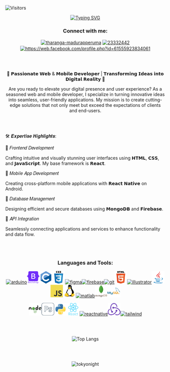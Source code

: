 ![Visitors](https://api.visitorbadge.io/api/visitors?path=tharanga-madurapperuma&label=My%20Profile%20Visitors&countColor=%2337d67a&style=flat&labelStyle=none)


<div align="center">
<a href="https://git.io/typing-svg"><img src="https://readme-typing-svg.demolab.com? font=Fira+Code&weight=600&size=30&pause=500&center=true&random=false&width=500&lines=Hi+there...+%F0%9F%91%8B;I'm+Tharanga+Madurapperuma;Web+and+Mobile+Developer" alt="Typing SVG" /></a>

<br>
<h3 align="center">Connect with me:</h3>
<p align="center">
<a href="https://linkedin.com/in/tharanga-madurapperuma" target="blank"><img align="center" src="https://raw.githubusercontent.com/rahuldkjain/github-profile-readme-generator/master/src/images/icons/Social/linked-in-alt.svg" alt="tharanga-madurapperuma" height="30" width="40" /></a>
<a href="https://stackoverflow.com/users/23332442" target="blank"><img align="center" src="https://raw.githubusercontent.com/rahuldkjain/github-profile-readme-generator/master/src/images/icons/Social/stack-overflow.svg" alt="23332442" height="30" width="40" /></a>
<a href="https://fb.com/https://web.facebook.com/profile.php?id=61555923834061" target="blank"><img align="center" src="https://raw.githubusercontent.com/rahuldkjain/github-profile-readme-generator/master/src/images/icons/Social/facebook.svg" alt="https://web.facebook.com/profile.php?id=61555923834061" height="30" width="40" /></a>
</p>
<br><br>
<p>
  🚀 𝗣𝗮𝘀𝘀𝗶𝗼𝗻𝗮𝘁𝗲 𝗪𝗲𝗯 & 𝗠𝗼𝗯𝗶𝗹𝗲 𝗗𝗲𝘃𝗲𝗹𝗼𝗽𝗲𝗿 | 𝗧𝗿𝗮𝗻𝘀𝗳𝗼𝗿𝗺𝗶𝗻𝗴 𝗜𝗱𝗲𝗮𝘀 𝗶𝗻𝘁𝗼 𝗗𝗶𝗴𝗶𝘁𝗮𝗹 𝗥𝗲𝗮𝗹𝗶𝘁𝘆 🚀<br>

Are you ready to elevate your digital presence and user experience? As a seasoned web and mobile developer, I specialize in turning innovative ideas into seamless, user-friendly applications. My mission is to create cutting-edge solutions that not only meet but exceed the expectations of clients and end-users.
</p>
<br><br>
<p align='left'>
🛠️ 𝑬𝒙𝒑𝒆𝒓𝒕𝒊𝒔𝒆 𝑯𝒊𝒈𝒉𝒍𝒊𝒈𝒉𝒕𝒔:<br></p>
<p align='left'>
🔹 𝐹𝑟𝑜𝑛𝑡𝑒𝑛𝑑 𝐷𝑒𝑣𝑒𝑙𝑜𝑝𝑚𝑒𝑛𝑡<br></p>
  <p align='left'>
Crafting intuitive and visually stunning user interfaces using 𝗛𝗧𝗠𝗟, 𝗖𝗦𝗦, and 𝗝𝗮𝘃𝗮𝗦𝗰𝗿𝗶𝗽𝘁. My base framework is 𝗥𝗲𝗮𝗰𝘁.<br></p>
    <p align='left'>
🔹 𝑀𝑜𝑏𝑖𝑙𝑒 𝐴𝑝𝑝 𝐷𝑒𝑣𝑒𝑙𝑜𝑝𝑚𝑒𝑛𝑡<br></p>
      <p align='left'>
Creating cross-platform mobile applications with 𝗥𝗲𝗮𝗰𝘁 𝗡𝗮𝘁𝗶𝘃𝗲 on Android.<br></p>
        <p align='left'>
🔹 𝐷𝑎𝑡𝑎𝑏𝑎𝑠𝑒 𝑀𝑎𝑛𝑎𝑔𝑒𝑚𝑒𝑛𝑡<br></p>
          <p align='left'>
Designing efficient and secure databases using 𝗠𝗼𝗻𝗴𝗼𝗗𝗕 and 𝗙𝗶𝗿𝗲𝗯𝗮𝘀𝗲.<br></p>
            <p align='left'>
🔹 𝐴𝑃𝐼 𝐼𝑛𝑡𝑒𝑔𝑟𝑎𝑡𝑖𝑜𝑛<br>
              <p align='left'>
Seamlessly connecting applications and services to enhance functionality and data flow.<br></p>
</p>



<br>
<br>
<h3 align="center">Languages and Tools:</h3>
<p align="center"><a href="https://www.arduino.cc/" target="_blank" rel="noreferrer"><img src="https://cdn.worldvectorlogo.com/logos/arduino-1.svg" alt="arduino" width="40" height="40" margin="10"/></a><a href="https://e7.pngegg.com/pngimages/439/345/png-clipart-bootstrap-logo-thumbnail-tech-companies.png" target="_blank" rel="noreferrer"><img src="https://raw.githubusercontent.com/devicons/devicon/master/icons/bootstrap/bootstrap-plain-wordmark.svg" alt="bootstrap" width="40" height="40"/></a><a href="https://www.cprogramming.com/" target="_blank" rel="noreferrer"><img src="https://raw.githubusercontent.com/devicons/devicon/master/icons/c/c-original.svg" alt="c" width="40" height="40"/></a><a href="https://www.w3schools.com/css/" target="_blank" rel="noreferrer"><img src="https://raw.githubusercontent.com/devicons/devicon/master/icons/css3/css3-original-wordmark.svg" alt="css3" width="40" height="40"/></a><a href="https://www.figma.com/" target="_blank" rel="noreferrer"><img src="https://www.vectorlogo.zone/logos/figma/figma-icon.svg" alt="figma" width="40" height="40"/></a><a href="https://firebase.google.com/" target="_blank" rel="noreferrer"><img src="https://www.vectorlogo.zone/logos/firebase/firebase-icon.svg" alt="firebase" width="40" height="40"/></a><a href="https://git-scm.com/" target="_blank" rel="noreferrer"><img src="https://www.vectorlogo.zone/logos/git-scm/git-scm-icon.svg" alt="git" width="40" height="40"/></a><a href="https://www.w3.org/html/" target="_blank" rel="noreferrer"><img src="https://raw.githubusercontent.com/devicons/devicon/master/icons/html5/html5-original-wordmark.svg" alt="html5" width="40" height="40"/></a><a href="https://www.adobe.com/in/products/illustrator.html" target="_blank" rel="noreferrer"><img src="https://www.vectorlogo.zone/logos/adobe_illustrator/adobe_illustrator-icon.svg" alt="illustrator" width="40" height="40"/></a><a href="https://www.java.com" target="_blank" rel="noreferrer"><img src="https://raw.githubusercontent.com/devicons/devicon/master/icons/java/java-original.svg" alt="java" width="40" height="40"/></a><a href="https://developer.mozilla.org/en-US/docs/Web/JavaScript" target="_blank" rel="noreferrer"><img src="https://raw.githubusercontent.com/devicons/devicon/master/icons/javascript/javascript-original.svg" alt="javascript" width="40" height="40"/></a><a href="https://www.linux.org/" target="_blank" rel="noreferrer"><img src="https://raw.githubusercontent.com/devicons/devicon/master/icons/linux/linux-original.svg" alt="linux" width="40" height="40"/></a><a href="https://www.mathworks.com/" target="_blank" rel="noreferrer"><img src="https://upload.wikimedia.org/wikipedia/commons/2/21/Matlab_Logo.png" alt="matlab" width="40" height="40"/></a><a href="https://www.mongodb.com/" target="_blank" rel="noreferrer"><img src="https://raw.githubusercontent.com/devicons/devicon/master/icons/mongodb/mongodb-original-wordmark.svg" alt="mongodb" width="40" height="40"/></a><a href="https://www.mysql.com/" target="_blank" rel="noreferrer"><img src="https://raw.githubusercontent.com/devicons/devicon/master/icons/mysql/mysql-original-wordmark.svg" alt="mysql" width="40" height="40"/></a><a href="https://nodejs.org" target="_blank" rel="noreferrer"> 

<br>  
  
<img src="https://raw.githubusercontent.com/devicons/devicon/master/icons/nodejs/nodejs-original-wordmark.svg" alt="nodejs" width="40" height="40"/></a><a href="https://seeklogo.com/images/A/adobe-photoshop-cc-logo-CBD0AAA3A7-seeklogo.com.png" target="_blank" rel="noreferrer"><img src="https://raw.githubusercontent.com/devicons/devicon/master/icons/photoshop/photoshop-line.svg" alt="photoshop" width="40" height="40"/></a><a href="https://www.python.org" target="_blank" rel="noreferrer"><img src="https://raw.githubusercontent.com/devicons/devicon/master/icons/python/python-original.svg" alt="python" width="40" height="40"/></a><a href="https://reactjs.org/" target="_blank" rel="noreferrer"><img src="https://raw.githubusercontent.com/devicons/devicon/master/icons/react/react-original-wordmark.svg" alt="react" width="40" height="40"/></a><a href="https://reactnative.dev/" target="_blank" rel="noreferrer"><img src="https://reactnative.dev/img/header_logo.svg" alt="reactnative" width="40" height="40"/></a><a href="https://redux.js.org" target="_blank" rel="noreferrer"><img src="https://raw.githubusercontent.com/devicons/devicon/master/icons/redux/redux-original.svg" alt="redux" width="40" height="40"/></a><a href="https://tailwindcss.com/" target="_blank" rel="noreferrer"><img src="https://www.vectorlogo.zone/logos/tailwindcss/tailwindcss-icon.svg" alt="tailwind" width="40" height="40"/></a>

<br>
<br>

![Top Langs](https://github-readme-stats.vercel.app/api/top-langs/?username=tharanga-madurapperuma&langs_count=8&theme=tokyonight)

<br>
<br>

![tokyonight](https://github-readme-stats.vercel.app/api?username=tharanga-madurapperuma&show_icons=true&hide=contribs,prs&cache_seconds=86400&theme=tokyonight)



</div>
